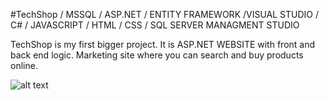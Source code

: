 #TechShop
/ MSSQL / ASP.NET / ENTITY FRAMEWORK /VISUAL STUDIO / C# / JAVASCRIPT / HTML / CSS / SQL SERVER MANAGMENT STUDIO

TechShop is my first bigger project.
It is ASP.NET WEBSITE with front and back end logic.
Marketing site where you can search and buy products online.

![alt text](https://suyati.com/wp-content/uploads/2015/03/asp.net_-300x300.png)
